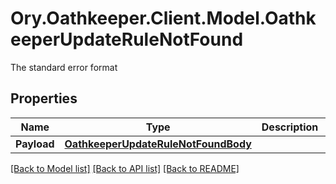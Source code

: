 # Ory.Oathkeeper.Client.Model.OathkeeperUpdateRuleNotFound
The standard error format

## Properties

Name | Type | Description | Notes
------------ | ------------- | ------------- | -------------
**Payload** | [**OathkeeperUpdateRuleNotFoundBody**](OathkeeperUpdateRuleNotFoundBody.md) |  | [optional] 

[[Back to Model list]](../README.md#documentation-for-models) [[Back to API list]](../README.md#documentation-for-api-endpoints) [[Back to README]](../README.md)

